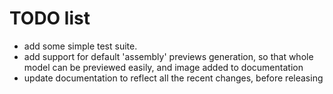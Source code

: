 # TODO list

* add some simple test suite.
* add support for default 'assembly' previews generation, so that whole model can be previewed easily, and image added to documentation
* update documentation to reflect all the recent changes, before releasing
